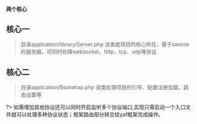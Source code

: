 #### 两个核心

## 核心一
> 目录application/library/Server.php 该类是项目的核心所在，基于swoole的服务器，可同时处理websocket、http、tcp、udp等协议

## 核心二
> 目录application/Bootstrap.php 该类处理项目的引导、配置注册加载、路由设置等

?> 如需增加其他协议还可以同时开启监听多个协议端口,实现只需启动一个入口文件就可以处理多种协议状态；框架路由部分转交给yaf框架完成操作。
